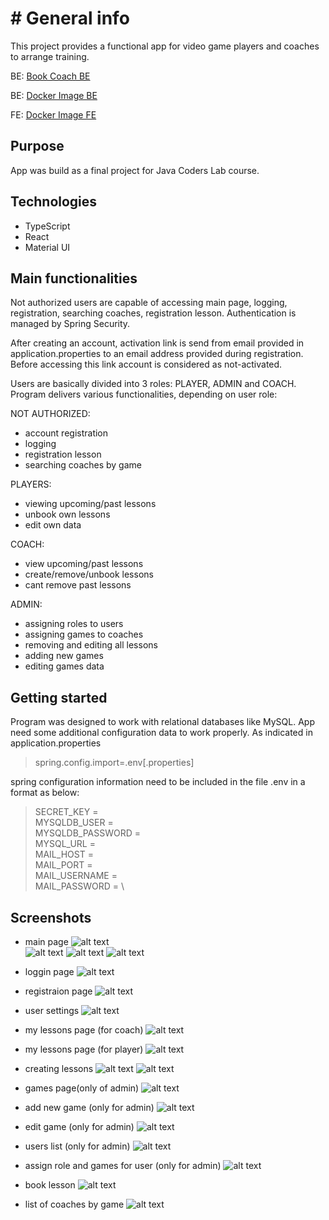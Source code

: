 # # General info

This project provides a functional app for video game players and coaches to arrange training.  

BE:  [Book Coach BE](https://github.com/Luzu4/bookCoach_BE)

BE:  [Docker Image BE](https://hub.docker.com/repository/docker/luzu4/bookcoachbe/general)

FE:  [Docker Image FE](https://hub.docker.com/repository/docker/luzu4/bookcoachfe)

## Purpose
App was build as a final project for Java Coders Lab course.

## Technologies
- TypeScript
- React
- Material UI


## Main functionalities
Not authorized users are capable of accessing main page, logging, registration, searching coaches, registration lesson. Authentication is managed by Spring Security.

After creating an account, activation link is send from email provided in application.properties to an email address provided during registration. Before accessing this link account is considered as not-activated.

Users are basically divided into 3 roles: PLAYER, ADMIN and COACH. 
Program delivers various functionalities, depending on user role: 

NOT AUTHORIZED:
- account registration 
- logging
- registration lesson
- searching coaches by game

PLAYERS:
- viewing upcoming/past lessons
- unbook own lessons
- edit own data

COACH: 
- view upcoming/past lessons
- create/remove/unbook lessons
- cant remove past lessons

ADMIN: 
- assigning roles to users 
- assigning games to coaches
- removing and editing all lessons 
- adding new games
- editing games data

## Getting started
Program was designed to work with relational databases like MySQL. 
App need some additional configuration data to work properly. As indicated in application.properties
>spring.config.import=.env[.properties]

spring configuration information need to be included in the file .env in a format as below:

>SECRET_KEY = \
MYSQLDB_USER = \
MYSQLDB_PASSWORD = \
MYSQL_URL = \
MAIL_HOST = \
MAIL_PORT = \
MAIL_USERNAME = \
MAIL_PASSWORD = \

## Screenshots
- main page 
![alt text](screenshots/screen1.png)  
![alt text](screenshots/screen2.png) 
![alt text](screenshots/screen3.png) 
![alt text](screenshots/screen4.png) 

- loggin page
![alt text](screenshots/screen5.png) 

- registraion page
![alt text](screenshots/screen6.png) 

- user settings
![alt text](screenshots/screen8.png) 

- my lessons page (for coach)
![alt text](screenshots/screen9.png)

- my lessons page (for player)
![alt text](screenshots/screen19.png)

- creating lessons
![alt text](screenshots/screen10.png)
![alt text](screenshots/screen11.png)

- games page(only of admin)
![alt text](screenshots/screen12.png)

- add new game (only for admin)
![alt text](screenshots/screen13.png)

- edit game (only for admin)
![alt text](screenshots/screen14.png)

- users list (only for admin)
![alt text](screenshots/screen15.png)

- assign role and games for user (only for admin)
![alt text](screenshots/screen16.png)

- book lesson 
![alt text](screenshots/screen20.png)

- list of coaches by game
![alt text](screenshots/screen21.png)
